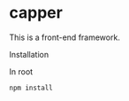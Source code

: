 capper
======

This is a front-end framework.

Installation

In root
<pre><code>npm install
</code></pre>
